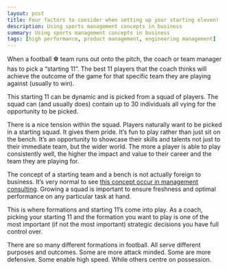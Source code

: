 ```yaml
---
layout: post
title: Four factors to consider when setting up your starting eleven!
description: Using sports management concepts in business
summary: Using sports management concepts in business
tags: [high performance, product management, engineering management]
---
```


When a football ⚽️ team runs out onto the pitch, the coach or team manager has to pick a “starting 11”. The best 11 players that the coach thinks will achieve the outcome of the game for that specific team they are playing against (usually to win).

This starting 11 can be dynamic and is picked from a squad of players. The squad can (and usually does) contain up to 30 individuals all vying for the opportunity to be picked.

There is a nice tension within the squad. Players naturally want to be picked in a starting squad. It gives them pride. It’s fun to play rather than just sit on the bench. It’s an opportunity to showcase their skills and talents not just to their immediate team, but the wider world. The more a player is able to play consistently well, the higher the impact and value to their career and the team they are playing for.

The concept of a starting team and a bench is not actually foreign to business. It’s very normal to see [this concept occur in management consulting](https://www.accenture.com/us-en/blogs/blogs-careers/what-does-on-the-bench-mean-in-consulting). Growing a squad is important to ensure freshness and optimal performance on any particular task at hand.

This is where formations and starting 11’s come into play. As a coach, picking your starting 11 and the formation you want to play is one of the most important (if not the most important) strategic decisions you have full control over.

There are so many different formations in football. All serve different purposes and outcomes. Some are more attack minded. Some are more defensive. Some enable high speed. While others centre on possession.

